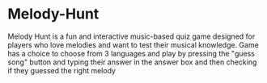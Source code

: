 # Melody-Hunt
Melody Hunt is a fun and interactive music-based quiz game designed for players who love melodies and want to test their musical knowledge. Game has a choice to choose from 3 languages and play by pressing the "guess song" button and typing their answer in the answer box and then checking if they guessed the right melody
